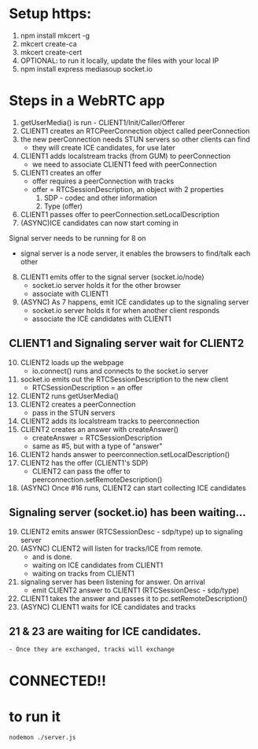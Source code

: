 # Setup https:

1. npm install mkcert -g
2. mkcert create-ca
3. mkcert create-cert
4. OPTIONAL: to run it locally, update the files with your local IP
5. npm install express mediasoup socket.io

# Steps in a WebRTC app

1. getUserMedia() is run - CLIENT1/Init/Caller/Offerer
2. CLIENT1 creates an RTCPeerConnection object called peerConnection
3. the new peerConnection needs STUN servers so other clients can find
   - they will create ICE candidates, for use later
4. CLIENT1 adds localstream tracks (from GUM) to peerConnection
   - we need to associate CLIENT1 feed with peerConnection
5. CLIENT1 creates an offer
   - offer requires a peerConnection with tracks
   - offer = RTCSessionDescription, an object with 2 properties
     1. SDP - codec and other information
     2. Type (offer)
6. CLIENT1 passes offer to peerConnection.setLocalDescription
7. (ASYNC)ICE candidates can now start coming in

Signal server needs to be running for 8 on

- signal server is a node server, it enables the browsers to find/talk each other

8. CLIENT1 emits offer to the signal server (socket.io/node)
   - socket.io server holds it for the other browser
   - associate with CLIENT1
9. (ASYNC) As 7 happens, emit ICE candidates up to the signaling server
   - socket.io server holds it for when another client responds
   - associate the ICE candidates with CLIENT1

## CLIENT1 and Signaling server wait for CLIENT2

10. CLIENT2 loads up the webpage
    - io.connect() runs and connects to the socket.io server
11. socket.io emits out the RTCSessionDescription to the new client
    - RTCSessionDescription = an offer
12. CLIENT2 runs getUserMedia()
13. CLIENT2 creates a peerConnection
    - pass in the STUN servers
14. CLIENT2 adds its localstream tracks to peerconnection
15. CLIENT2 creates an answer with createAnswer()
    - createAnswer = RTCSessionDescription
    - same as #5, but with a type of "answer"
16. CLIENT2 hands answer to peerconnection.setLocalDescription()
17. CLIENT2 has the offer (CLIENT1's SDP)
    - CLIENT2 can pass the offer to peerconnection.setRemoteDescription()
18. (ASYNC) Once #16 runs, CLIENT2 can start collecting ICE candidates

## Signaling server (socket.io) has been waiting...

19. CLIENT2 emits answer (RTCSessionDesc - sdp/type) up to signaling server
20. (ASYNC) CLIENT2 will listen for tracks/ICE from remote.
    - and is done.
    - waiting on ICE candidates from CLIENT1
    - waiting on tracks from CLIENT1
21. signaling server has been listening for answer. On arrival
    - emit CLIENT2 answer to CLIENT1 (RTCSessionDesc - sdp/type)
22. CLIENT1 takes the answer and passes it to pc.setRemoteDescription()
23. (ASYNC) CLIENT1 waits for ICE candidates and tracks

## 21 & 23 are waiting for ICE candidates.

    - Once they are exchanged, tracks will exchange

# CONNECTED!!

# to run it

```sh
nodemon ./server.js
```

